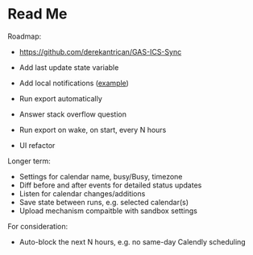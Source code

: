 #  Read Me

Roadmap:

* https://github.com/derekantrican/GAS-ICS-Sync

* Add last update state variable
* Add local notifications ([example](https://medium.com/better-programming/scheduling-notifications-and-badges-in-swiftui-9edf8574b893))
* Run export automatically

* Answer stack overflow question
* Run export on wake, on start, every N hours
* UI refactor

Longer term:

*  Settings for calendar name, busy/Busy, timezone
* Diff before and after events for detailed status updates
* Listen for calendar changes/additions
* Save state between runs, e.g. selected calendar(s)
* Upload mechanism compaitble with sandbox settings

For consideration: 

* Auto-block the next N hours, e.g. no same-day Calendly scheduling
